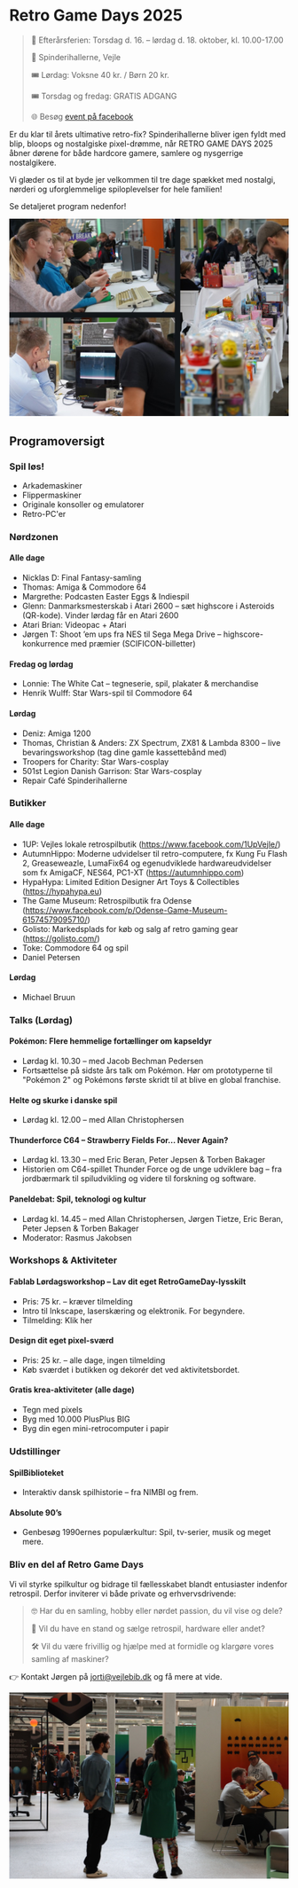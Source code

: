 <!-- BEGIN ARISE ------------------------------
Title:: "Spilkultur, historie og fællesskaber"

Author:: "Fablab Spinderihallerne, Vejle Museerne og Vejle Bibliotekerne"
Description:: "Retro Game Days er en fejring af spilkultur, historie og fællesskaber i uge 42: oplev nostalgi og nørderi når du hører lyden af de gamle maskiner"
Language:: "da"
Thumbnail:: "joystick-150x150.png"
Published Date:: "2025-06-17"
Modified Date:: "2025-10-03"

content_header:: "false"
rss_hide:: "true"
---- END ARISE \\ DO NOT MODIFY THIS LINE ---->

# Retro Game Days 2025

>📅  Efterårsferien: Torsdag d. 16. – lørdag d. 18. oktober, kl. 10.00-17.00 
>
>📍  Spinderihallerne, Vejle
>
>🎟️  Lørdag: Voksne 40 kr. / Børn 20 kr. 
>
>🎟️  Torsdag og fredag: GRATIS ADGANG
>
>🌐  Besøg [event på facebook](https://www.facebook.com/events/727221046554171)

Er du klar til årets ultimative retro-fix? Spinderihallerne bliver igen fyldt med blip, bloops og nostalgiske pixel-drømme, når RETRO GAME DAYS 2025 åbner dørene for både hardcore gamere, samlere og nysgerrige nostalgikere.

Vi glæder os til at byde jer velkommen til tre dage spækket med nostalgi, nørderi og uforglemmelige spiloplevelser for hele familien!

Se detaljeret program nedenfor!

![Stemningsbilleder fra Retro Game Days: der bliver spillet Amiga, Spectrum og kigget på figurer til salg](RGD-stemning-02.jpg)

## Programoversigt 

### Spil løs!
* Arkademaskiner 
* Flippermaskiner 
* Originale konsoller og emulatorer 
* Retro-PC'er 

### Nørdzonen 

#### Alle dage 
* Nicklas D: Final Fantasy-samling 
* Thomas: Amiga & Commodore 64 
* Margrethe: Podcasten Easter Eggs & Indiespil 
* Glenn: Danmarksmesterskab i Atari 2600 – sæt highscore i Asteroids (QR-kode). Vinder lørdag får en Atari 2600 
* Atari Brian: Videopac + Atari 
* Jørgen T: Shoot ’em ups fra NES til Sega Mega Drive – highscore-konkurrence med præmier (SCIFICON-billetter) 

#### Fredag og lørdag 
* Lonnie: The White Cat – tegneserie, spil, plakater & merchandise 
* Henrik Wulff: Star Wars-spil til Commodore 64 

#### Lørdag 
* Deniz: Amiga 1200 
* Thomas, Christian & Anders: ZX Spectrum, ZX81 & Lambda 8300 – live bevaringsworkshop (tag dine gamle kassettebånd med) 
* Troopers for Charity: Star Wars-cosplay 
* 501st Legion Danish Garrison: Star Wars-cosplay 
* Repair Café Spinderihallerne 

### Butikker 
#### Alle dage 

* 1UP: Vejles lokale retrospilbutik (https://www.facebook.com/1UpVejle/) 
* AutumnHippo: Moderne udvidelser til retro-computere, fx Kung Fu Flash 2, Greaseweazle, LumaFix64 og egenudviklede hardwareudvidelser som fx AmigaCF, NES64, PC1-XT (https://autumnhippo.com) 
* HypaHypa: Limited Edition Designer Art Toys & Collectibles (https://hypahypa.eu) 
* The Game Museum: Retrospilbutik fra Odense (https://www.facebook.com/p/Odense-Game-Museum-61574579095710/)
* Golisto: Markedsplads for køb og salg af retro gaming gear (https://golisto.com/)
* Toke: Commodore 64 og spil 
* Daniel Petersen 

#### Lørdag 
* Michael Bruun 

### Talks (Lørdag) 

#### Pokémon: Flere hemmelige fortællinger om kapseldyr 
* Lørdag kl. 10.30 – med Jacob Bechman Pedersen 
* Fortsættelse på sidste års talk om Pokémon. Hør om prototyperne til "Pokémon 2" og Pokémons første skridt til at blive en global franchise. 

#### Helte og skurke i danske spil 
* Lørdag kl. 12.00 – med Allan Christophersen 

#### Thunderforce C64 – Strawberry Fields For… Never Again? 
* Lørdag kl. 13.30 – med Eric Beran, Peter Jepsen & Torben Bakager 
* Historien om C64-spillet Thunder Force og de unge udviklere bag – fra jordbærmark til spiludvikling og videre til forskning og software. 

#### Paneldebat: Spil, teknologi og kultur 
* Lørdag kl. 14.45 – med Allan Christophersen, Jørgen Tietze, Eric Beran, Peter Jepsen & Torben Bakager 
* Moderator: Rasmus Jakobsen 

### Workshops & Aktiviteter 

#### Fablab Lørdagsworkshop – Lav dit eget RetroGameDay-lysskilt 
* Pris: 75 kr. – kræver tilmelding 
*  Intro til Inkscape, laserskæring og elektronik. For begyndere. 
*  Tilmelding: Klik her 

#### Design dit eget pixel-sværd 
*  Pris: 25 kr. – alle dage, ingen tilmelding 
*  Køb sværdet i butikken og dekorér det ved aktivitetsbordet. 

#### Gratis krea-aktiviteter (alle dage) 
* Tegn med pixels 
* Byg med 10.000 PlusPlus BIG 
* Byg din egen mini-retrocomputer i papir 

### Udstillinger 

#### SpilBiblioteket 
* Interaktiv dansk spilhistorie – fra NIMBI og frem. 

#### Absolute 90’s 
* Genbesøg 1990ernes populærkultur: Spil, tv-serier, musik og meget mere. 

### Bliv en del af Retro Game Days

Vi vil styrke spilkultur og bidrage til fællesskabet blandt entusiaster indenfor retrospil. Derfor inviterer vi både private og erhvervsdrivende:

>🤓 Har du en samling, hobby eller nørdet passion, du vil vise og dele?
>
>🛒 Vil du have en stand og sælge retrospil, hardware eller andet?
>
>🛠️ Vil du være frivillig og hjælpe med at formidle og klargøre vores samling af maskiner?

👉 Kontakt Jørgen på <jorti@vejlebib.dk> og få mere at vide.

![Aktivitet i Spinderiet til Retro Game Days 2024](RGD-stemning-01.jpg)

